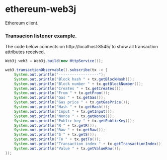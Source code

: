 # ethereum-web3j
Ethereum client.


### Transacion listener example.

The code below connects on http://localhost:8545/ to show all transaction attributes received.

```java
Web3j web3 = Web3j.build(new HttpService());

web3.transactionObservable().subscribe(tx -> {
    System.out.println("------------------");
    System.out.println("Block hash " + tx.getBlockHash());
    System.out.println("Block number " + tx.getBlockNumber());
    System.out.println("Creates " + tx.getCreates());
    System.out.println("From " + tx.getFrom());
    System.out.println("Gas " + tx.getGas());
    System.out.println("Gas price " + tx.getGasPrice());
    System.out.println("Hash " + tx.getHash());
    System.out.println("Input " + tx.getInput());
    System.out.println("Nonce " + tx.getNonce());
    System.out.println("Public key " + tx.getPublicKey());
    System.out.println("R " + tx.getR());
    System.out.println("Raw " + tx.getRaw());
    System.out.println("S " + tx.getS());
    System.out.println("To " + tx.getTo());
    System.out.println("Transaction index " + tx.getTransactionIndex());
    System.out.println("Value " + tx.getValueRaw());
});
```

